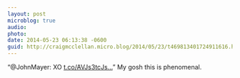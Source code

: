 ```yaml
---
layout: post
microblog: true
audio: 
photo: 
date: 2014-05-23 06:13:38 -0600
guid: http://craigmcclellan.micro.blog/2014/05/23/t469813401724911616.html
---
```

“@JohnMayer: XO [t.co/AVJs3tcJs...](https://t.co/AVJs3tcJsl)”  My gosh this is phenomenal.
